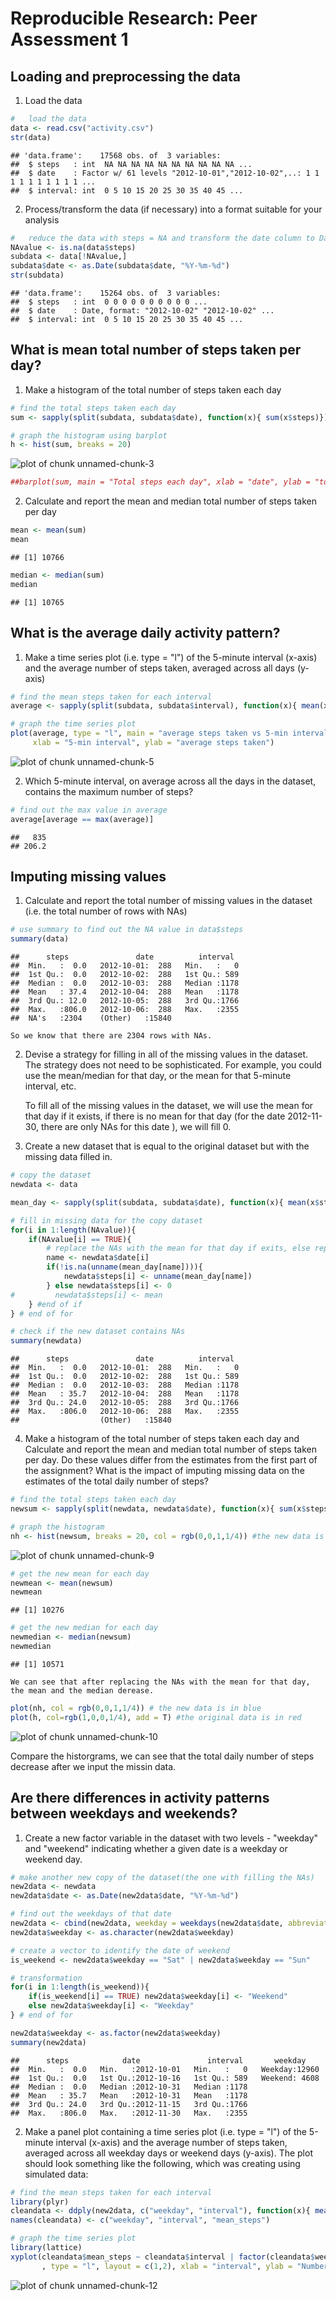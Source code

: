 # Reproducible Research: Peer Assessment 1


## Loading and preprocessing the data

1. Load the data

```r
#   load the data
data <- read.csv("activity.csv")
str(data)
```

```
## 'data.frame':	17568 obs. of  3 variables:
##  $ steps   : int  NA NA NA NA NA NA NA NA NA NA ...
##  $ date    : Factor w/ 61 levels "2012-10-01","2012-10-02",..: 1 1 1 1 1 1 1 1 1 1 ...
##  $ interval: int  0 5 10 15 20 25 30 35 40 45 ...
```
2. Process/transform the data (if necessary) into a format suitable for your analysis


```r
#   reduce the data with steps = NA and transform the date column to Date class
NAvalue <- is.na(data$steps)
subdata <- data[!NAvalue,]
subdata$date <- as.Date(subdata$date, "%Y-%m-%d")
str(subdata)
```

```
## 'data.frame':	15264 obs. of  3 variables:
##  $ steps   : int  0 0 0 0 0 0 0 0 0 0 ...
##  $ date    : Date, format: "2012-10-02" "2012-10-02" ...
##  $ interval: int  0 5 10 15 20 25 30 35 40 45 ...
```


## What is mean total number of steps taken per day?
1. Make a histogram of the total number of steps taken each day

```r
# find the total steps taken each day
sum <- sapply(split(subdata, subdata$date), function(x){ sum(x$steps)})

# graph the histogram using barplot
h <- hist(sum, breaks = 20)
```

![plot of chunk unnamed-chunk-3](./PA1_template_files/figure-html/unnamed-chunk-3.png) 

```r
##barplot(sum, main = "Total steps each day", xlab = "date", ylab = "total steps")
```

2. Calculate and report the mean and median total number of steps taken per day

```r
mean <- mean(sum)
mean
```

```
## [1] 10766
```

```r
median <- median(sum)
median
```

```
## [1] 10765
```
## What is the average daily activity pattern?
1. Make a time series plot (i.e. type = "l") of the 5-minute interval (x-axis) and the average number of steps taken, averaged across all days (y-axis)


```r
# find the mean steps taken for each interval
average <- sapply(split(subdata, subdata$interval), function(x){ mean(x$steps)})

# graph the time series plot
plot(average, type = "l", main = "average steps taken vs 5-min interval", 
     xlab = "5-min interval", ylab = "average steps taken")
```

![plot of chunk unnamed-chunk-5](./PA1_template_files/figure-html/unnamed-chunk-5.png) 


2. Which 5-minute interval, on average across all the days in the dataset, contains the maximum number of steps?

```r
# find out the max value in average
average[average == max(average)]
```

```
##   835 
## 206.2
```



## Imputing missing values

1. Calculate and report the total number of missing values in the dataset (i.e. the total number of rows with NAs)


```r
# use summary to find out the NA value in data$steps
summary(data)
```

```
##      steps               date          interval   
##  Min.   :  0.0   2012-10-01:  288   Min.   :   0  
##  1st Qu.:  0.0   2012-10-02:  288   1st Qu.: 589  
##  Median :  0.0   2012-10-03:  288   Median :1178  
##  Mean   : 37.4   2012-10-04:  288   Mean   :1178  
##  3rd Qu.: 12.0   2012-10-05:  288   3rd Qu.:1766  
##  Max.   :806.0   2012-10-06:  288   Max.   :2355  
##  NA's   :2304    (Other)   :15840
```
    So we know that there are 2304 rows with NAs.

2. Devise a strategy for filling in all of the missing values in the dataset. The strategy does not need to be sophisticated. For example, you could use the mean/median for that day, or the mean for that 5-minute interval, etc.
    
    To fill all of the missing values in the dataset, we will use the mean for that day if it exists, if there is no mean for that day (for the date 2012-11-30, there are only NAs for this date ), we will fill 0.
    
3. Create a new dataset that is equal to the original dataset but with the missing data filled in.


```r
# copy the dataset
newdata <- data

mean_day <- sapply(split(subdata, subdata$date), function(x){ mean(x$steps)})

# fill in missing data for the copy dataset
for(i in 1:length(NAvalue)){
    if(NAvalue[i] == TRUE){
        # replace the NAs with the mean for that day if exits, else replace with 0 
        name <- newdata$date[i]
        if(!is.na(unname(mean_day[name]))){
            newdata$steps[i] <- unname(mean_day[name])
        } else newdata$steps[i] <- 0 
#         newdata$steps[i] <- mean
    } #end of if     
} # end of for

# check if the new dataset contains NAs
summary(newdata)
```

```
##      steps               date          interval   
##  Min.   :  0.0   2012-10-01:  288   Min.   :   0  
##  1st Qu.:  0.0   2012-10-02:  288   1st Qu.: 589  
##  Median :  0.0   2012-10-03:  288   Median :1178  
##  Mean   : 35.7   2012-10-04:  288   Mean   :1178  
##  3rd Qu.: 24.0   2012-10-05:  288   3rd Qu.:1766  
##  Max.   :806.0   2012-10-06:  288   Max.   :2355  
##                  (Other)   :15840
```


4. Make a histogram of the total number of steps taken each day and Calculate and report the mean and median total number of steps taken per day. Do these values differ from the estimates from the first part of the assignment? What is the impact of imputing missing data on the estimates of the total daily number of steps?


```r
# find the total steps taken each day
newsum <- sapply(split(newdata, newdata$date), function(x){ sum(x$steps)})

# graph the histogram
nh <- hist(newsum, breaks = 20, col = rgb(0,0,1,1/4)) #the new data is in blue
```

![plot of chunk unnamed-chunk-9](./PA1_template_files/figure-html/unnamed-chunk-9.png) 

```r
# get the new mean for each day
newmean <- mean(newsum)
newmean
```

```
## [1] 10276
```

```r
# get the new median for each day
newmedian <- median(newsum)
newmedian
```

```
## [1] 10571
```
    We can see that after replacing the NAs with the mean for that day, the mean and the median derease.
    
    

```r
plot(nh, col = rgb(0,0,1,1/4)) # the new data is in blue
plot(h, col=rgb(1,0,0,1/4), add = T) #the original data is in red
```

![plot of chunk unnamed-chunk-10](./PA1_template_files/figure-html/unnamed-chunk-10.png) 

Compare the historgrams, we can see that the total daily number of steps decrease after we input the missin data. 


## Are there differences in activity patterns between weekdays and weekends?
1. Create a new factor variable in the dataset with two levels - "weekday" and "weekend" indicating whether a given date is a weekday or weekend day.


```r
# make another new copy of the dataset(the one with filling the NAs)
new2data <- newdata
new2data$date <- as.Date(new2data$date, "%Y-%m-%d")

# find out the weekdays of that date
new2data <- cbind(new2data, weekday = weekdays(new2data$date, abbreviate = TRUE))
new2data$weekday <- as.character(new2data$weekday)

# create a vector to identify the date of weekend
is_weekend <- new2data$weekday == "Sat" | new2data$weekday == "Sun"

# transformation
for(i in 1:length(is_weekend)){
    if(is_weekend[i] == TRUE) new2data$weekday[i] <- "Weekend"
    else new2data$weekday[i] <- "Weekday"
} # end of for

new2data$weekday <- as.factor(new2data$weekday)
summary(new2data)
```

```
##      steps            date               interval       weekday     
##  Min.   :  0.0   Min.   :2012-10-01   Min.   :   0   Weekday:12960  
##  1st Qu.:  0.0   1st Qu.:2012-10-16   1st Qu.: 589   Weekend: 4608  
##  Median :  0.0   Median :2012-10-31   Median :1178                  
##  Mean   : 35.7   Mean   :2012-10-31   Mean   :1178                  
##  3rd Qu.: 24.0   3rd Qu.:2012-11-15   3rd Qu.:1766                  
##  Max.   :806.0   Max.   :2012-11-30   Max.   :2355
```


2. Make a panel plot containing a time series plot (i.e. type = "l") of the 5-minute interval (x-axis) and the average number of steps taken, averaged across all weekday days or weekend days (y-axis). The plot should look something like the following, which was creating using simulated data:

```r
# find the mean steps taken for each interval
library(plyr)
cleandata <- ddply(new2data, c("weekday", "interval"), function(x){ mean(x$steps)})
names(cleandata) <- c("weekday", "interval", "mean_steps")

# graph the time series plot
library(lattice)
xyplot(cleandata$mean_steps ~ cleandata$interval | factor(cleandata$weekday)
       , type = "l", layout = c(1,2), xlab = "interval", ylab = "Number of steps")
```

![plot of chunk unnamed-chunk-12](./PA1_template_files/figure-html/unnamed-chunk-12.png) 
